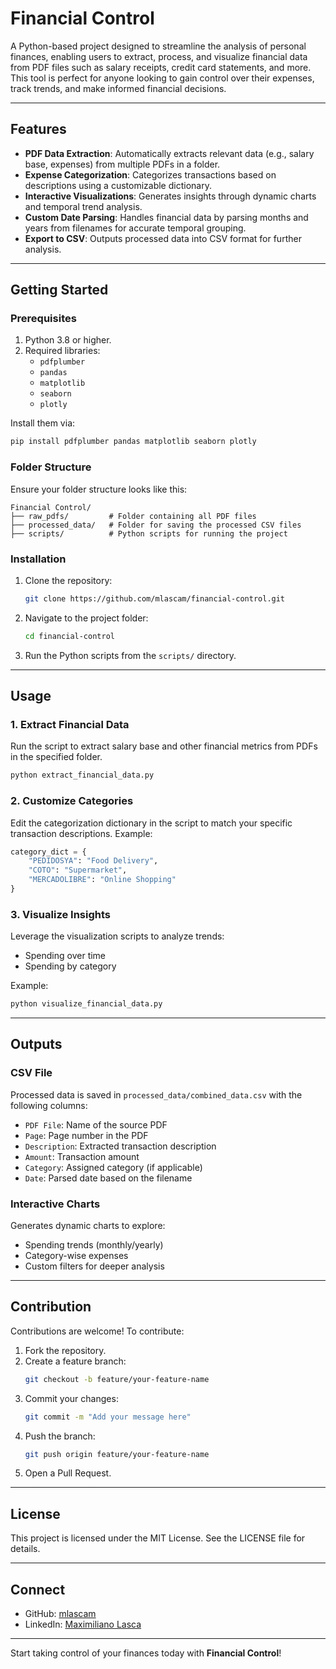 # Financial Control

A Python-based project designed to streamline the analysis of personal finances, enabling users to extract, process, and visualize financial data from PDF files such as salary receipts, credit card statements, and more. This tool is perfect for anyone looking to gain control over their expenses, track trends, and make informed financial decisions.

---

## Features

- **PDF Data Extraction**: Automatically extracts relevant data (e.g., salary base, expenses) from multiple PDFs in a folder.
- **Expense Categorization**: Categorizes transactions based on descriptions using a customizable dictionary.
- **Interactive Visualizations**: Generates insights through dynamic charts and temporal trend analysis.
- **Custom Date Parsing**: Handles financial data by parsing months and years from filenames for accurate temporal grouping.
- **Export to CSV**: Outputs processed data into CSV format for further analysis.

---

## Getting Started

### Prerequisites

1. Python 3.8 or higher.
2. Required libraries:
   - `pdfplumber`
   - `pandas`
   - `matplotlib`
   - `seaborn`
   - `plotly`

Install them via:
```bash
pip install pdfplumber pandas matplotlib seaborn plotly
```

### Folder Structure

Ensure your folder structure looks like this:
```
Financial Control/
├── raw_pdfs/         # Folder containing all PDF files
├── processed_data/   # Folder for saving the processed CSV files
├── scripts/          # Python scripts for running the project
```

### Installation

1. Clone the repository:
   ```bash
   git clone https://github.com/mlascam/financial-control.git
   ```
2. Navigate to the project folder:
   ```bash
   cd financial-control
   ```
3. Run the Python scripts from the `scripts/` directory.

---

## Usage

### 1. Extract Financial Data
Run the script to extract salary base and other financial metrics from PDFs in the specified folder.
```bash
python extract_financial_data.py
```

### 2. Customize Categories
Edit the categorization dictionary in the script to match your specific transaction descriptions. Example:
```python
category_dict = {
    "PEDIDOSYA": "Food Delivery",
    "COTO": "Supermarket",
    "MERCADOLIBRE": "Online Shopping"
}
```

### 3. Visualize Insights
Leverage the visualization scripts to analyze trends:
- Spending over time
- Spending by category

Example:
```bash
python visualize_financial_data.py
```

---

## Outputs

### CSV File
Processed data is saved in `processed_data/combined_data.csv` with the following columns:
- `PDF File`: Name of the source PDF
- `Page`: Page number in the PDF
- `Description`: Extracted transaction description
- `Amount`: Transaction amount
- `Category`: Assigned category (if applicable)
- `Date`: Parsed date based on the filename

### Interactive Charts
Generates dynamic charts to explore:
- Spending trends (monthly/yearly)
- Category-wise expenses
- Custom filters for deeper analysis

---

## Contribution

Contributions are welcome! To contribute:
1. Fork the repository.
2. Create a feature branch:
   ```bash
   git checkout -b feature/your-feature-name
   ```
3. Commit your changes:
   ```bash
   git commit -m "Add your message here"
   ```
4. Push the branch:
   ```bash
   git push origin feature/your-feature-name
   ```
5. Open a Pull Request.

---

## License

This project is licensed under the MIT License. See the LICENSE file for details.

---

## Connect

- GitHub: [mlascam](https://github.com/mlascam)
- LinkedIn: [Maximiliano Lasca](https://www.linkedin.com/in/maximiliano-lasca)

---

Start taking control of your finances today with **Financial Control**!
